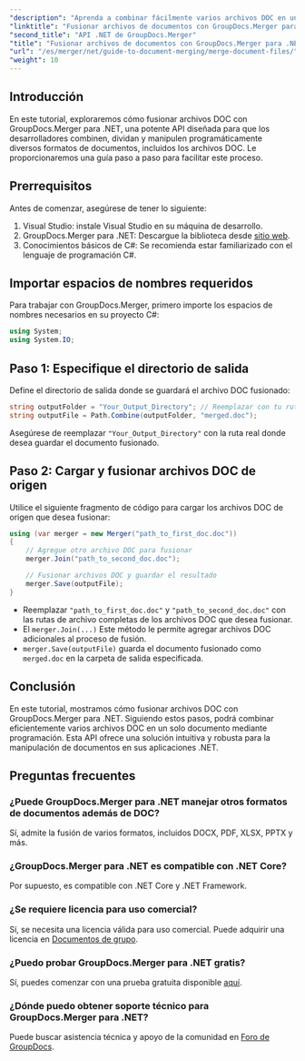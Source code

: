 ```yaml
---
"description": "Aprenda a combinar fácilmente varios archivos DOC en un solo documento con GroupDocs.Merger para .NET. Este completo tutorial ofrece un enfoque claro y paso a paso que abarca los prerrequisitos, fragmentos de código y preguntas frecuentes."
"linktitle": "Fusionar archivos de documentos con GroupDocs.Merger para .NET"
"second_title": "API .NET de GroupDocs.Merger"
"title": "Fusionar archivos de documentos con GroupDocs.Merger para .NET"
"url": "/es/merger/net/guide-to-document-merging/merge-document-files/"
"weight": 10
---
```


## Introducción

En este tutorial, exploraremos cómo fusionar archivos DOC con GroupDocs.Merger para .NET, una potente API diseñada para que los desarrolladores combinen, dividan y manipulen programáticamente diversos formatos de documentos, incluidos los archivos DOC. Le proporcionaremos una guía paso a paso para facilitar este proceso.

## Prerrequisitos

Antes de comenzar, asegúrese de tener lo siguiente:

1. Visual Studio: instale Visual Studio en su máquina de desarrollo.
2. GroupDocs.Merger para .NET: Descargue la biblioteca desde [sitio web](https://releases.groupdocs.com/merger/net/).
3. Conocimientos básicos de C#: Se recomienda estar familiarizado con el lenguaje de programación C#.

## Importar espacios de nombres requeridos

Para trabajar con GroupDocs.Merger, primero importe los espacios de nombres necesarios en su proyecto C#:

```csharp
using System;
using System.IO;
```

## Paso 1: Especifique el directorio de salida

Define el directorio de salida donde se guardará el archivo DOC fusionado:

```csharp
string outputFolder = "Your_Output_Directory"; // Reemplazar con tu ruta
string outputFile = Path.Combine(outputFolder, "merged.doc");
```

Asegúrese de reemplazar `"Your_Output_Directory"` con la ruta real donde desea guardar el documento fusionado.

## Paso 2: Cargar y fusionar archivos DOC de origen

Utilice el siguiente fragmento de código para cargar los archivos DOC de origen que desea fusionar:

```csharp
using (var merger = new Merger("path_to_first_doc.doc"))
{
    // Agregue otro archivo DOC para fusionar
    merger.Join("path_to_second_doc.doc");

    // Fusionar archivos DOC y guardar el resultado
    merger.Save(outputFile);
}
```


- Reemplazar `"path_to_first_doc.doc"` y `"path_to_second_doc.doc"` con las rutas de archivo completas de los archivos DOC que desea fusionar.
- El `merger.Join(...)` Este método le permite agregar archivos DOC adicionales al proceso de fusión.
- `merger.Save(outputFile)` guarda el documento fusionado como `merged.doc` en la carpeta de salida especificada.

## Conclusión

En este tutorial, mostramos cómo fusionar archivos DOC con GroupDocs.Merger para .NET. Siguiendo estos pasos, podrá combinar eficientemente varios archivos DOC en un solo documento mediante programación. Esta API ofrece una solución intuitiva y robusta para la manipulación de documentos en sus aplicaciones .NET.

## Preguntas frecuentes

### ¿Puede GroupDocs.Merger para .NET manejar otros formatos de documentos además de DOC?

Sí, admite la fusión de varios formatos, incluidos DOCX, PDF, XLSX, PPTX y más.

### ¿GroupDocs.Merger para .NET es compatible con .NET Core?

Por supuesto, es compatible con .NET Core y .NET Framework.

### ¿Se requiere licencia para uso comercial?

Sí, se necesita una licencia válida para uso comercial. Puede adquirir una licencia en [Documentos de grupo](https://purchase.groupdocs.com/buy).

### ¿Puedo probar GroupDocs.Merger para .NET gratis?

Sí, puedes comenzar con una prueba gratuita disponible [aquí](https://releases.groupdocs.com/).

### ¿Dónde puedo obtener soporte técnico para GroupDocs.Merger para .NET?

Puede buscar asistencia técnica y apoyo de la comunidad en [Foro de GroupDocs](https://forum.groupdocs.com/c/merger/32).